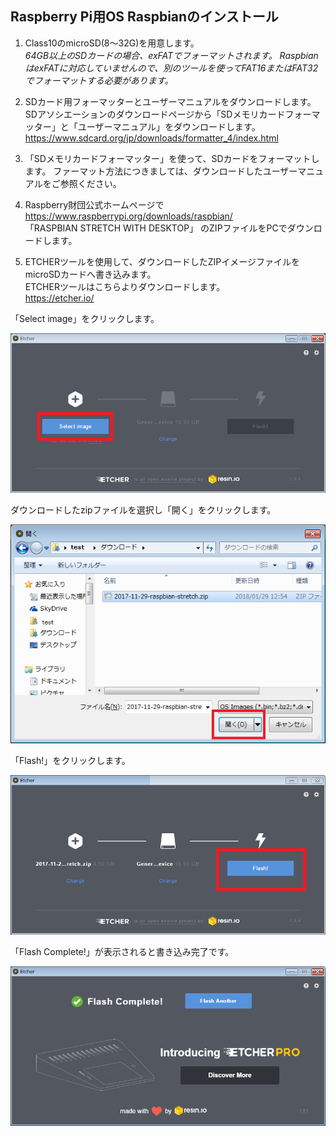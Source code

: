 ## Raspberry Pi用OS Raspbianのインストール

1) Class10のmicroSD(8～32G)を用意します。  
*64GB以上のSDカードの場合、exFATでフォーマットされます。
RaspbianはexFATに対応していませんので、別のツールを使ってFAT16またはFAT32でフォーマットする必要があります。*

2) SDカード用フォーマッターとユーザーマニュアルをダウンロードします。  
SDアソシエーションのダウンロードページから「SDメモリカードフォーマッター」と「ユーザーマニュアル」をダウンロードします。
https://www.sdcard.org/jp/downloads/formatter_4/index.html

3) 「SDメモリカードフォーマッター」を使って、SDカードをフォーマットします。
ファーマット方法につきましては、ダウンロードしたユーザーマニュアルをご参照ください。

4) Raspberry財団公式ホームページで
https://www.raspberrypi.org/downloads/raspbian/  
「RASPBIAN STRETCH WITH DESKTOP」 のZIPファイルをPCでダウンロードします。

5) ETCHERツールを使用して、ダウンロードしたZIPイメージファイルをmicroSDカードへ書き込みます。  
ETCHERツールはこちらよりダウンロードします。  
https://etcher.io/  

「Select image」をクリックします。  

![Etcher01](/Image/Raspbian_pic/Etcher_01.png)  

ダウンロードしたzipファイルを選択し「開く」をクリックします。

![Etcher02](/Image/Raspbian_pic/Etcher_02.png)  

「Flash!」をクリックします。  

![Etcher03](/Image/Raspbian_pic/Etcher_03.png)  

「Flash Complete!」が表示されると書き込み完了です。  

![Etcher04](/Image/Raspbian_pic/Etcher_04.png)
